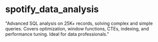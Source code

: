 # spotify_data_analysis
"Advanced SQL analysis on 25K+ records, solving complex and simple queries. Covers optimization, window functions, CTEs, indexing, and performance tuning. Ideal for data professionals."
